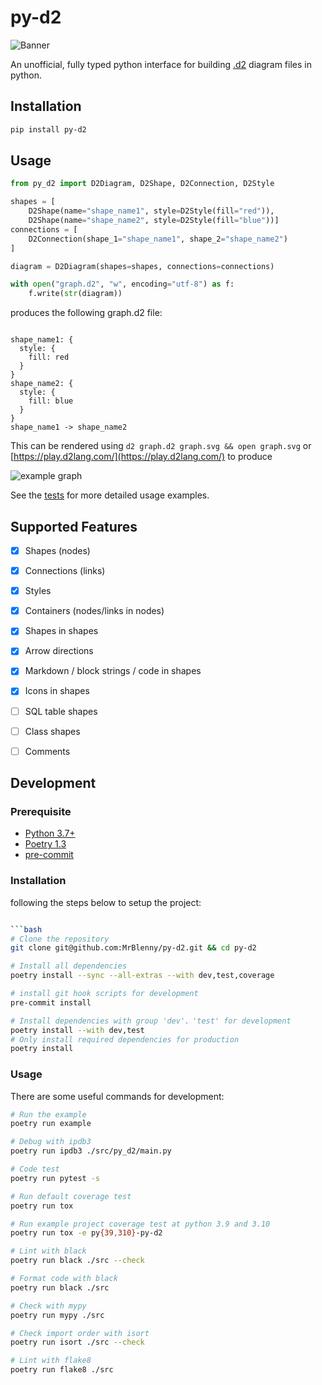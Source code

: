 # py-d2

![Banner](docs/images/banner.png)

An unofficial, fully typed python interface for building [.d2](https://github.com/terrastruct/d2) diagram files in python.

## Installation

```bash
pip install py-d2
```

## Usage

```python
from py_d2 import D2Diagram, D2Shape, D2Connection, D2Style

shapes = [
    D2Shape(name="shape_name1", style=D2Style(fill="red")),
    D2Shape(name="shape_name2", style=D2Style(fill="blue"))]
connections = [
    D2Connection(shape_1="shape_name1", shape_2="shape_name2")
]

diagram = D2Diagram(shapes=shapes, connections=connections)

with open("graph.d2", "w", encoding="utf-8") as f:
    f.write(str(diagram))

```

produces the following graph.d2 file:

```d2

shape_name1: {
  style: {
    fill: red
  }
}
shape_name2: {
  style: {
    fill: blue
  }
}
shape_name1 -> shape_name2

```

This can be rendered using `d2 graph.d2 graph.svg && open graph.svg` or [https://play.d2lang.com/](https://play.d2lang.com/) to produce

![example graph](/docs/images/d2.svg)

See the [tests](/tests/test_py_d2) for more detailed usage examples.


## Supported Features

- [x] Shapes (nodes)
- [x] Connections (links)
- [x] Styles
- [x] Containers (nodes/links in nodes)
- [x] Shapes in shapes
- [x] Arrow directions
- [x] Markdown / block strings / code in shapes
- [x] Icons in shapes
- [ ] SQL table shapes
- [ ] Class shapes
- [ ] Comments


## Development
### Prerequisite

- [Python 3.7+](https://www.python.org/)
- [Poetry 1.3](https://python-poetry.org/)
- [pre-commit](https://pre-commit.com/)

### Installation

following the steps below to setup the project:

```bash

```bash
# Clone the repository
git clone git@github.com:MrBlenny/py-d2.git && cd py-d2

# Install all dependencies
poetry install --sync --all-extras --with dev,test,coverage

# install git hook scripts for development
pre-commit install

# Install dependencies with group 'dev'、'test' for development
poetry install --with dev,test
# Only install required dependencies for production
poetry install
```

### Usage

There are some useful commands for development:

```bash
# Run the example
poetry run example

# Debug with ipdb3
poetry run ipdb3 ./src/py_d2/main.py

# Code test
poetry run pytest -s

# Run default coverage test
poetry run tox

# Run example project coverage test at python 3.9 and 3.10
poetry run tox -e py{39,310}-py-d2

# Lint with black
poetry run black ./src --check

# Format code with black
poetry run black ./src

# Check with mypy
poetry run mypy ./src

# Check import order with isort
poetry run isort ./src --check

# Lint with flake8
poetry run flake8 ./src
```
